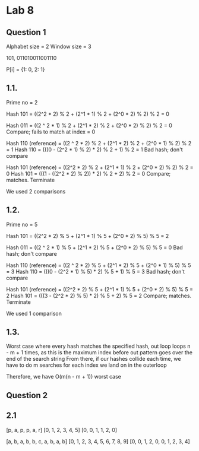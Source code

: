 # Lab 8

## Question 1

Alphabet size = 2
Window size = 3

101, 011010011001110

P[i] = {1: 0, 2: 1}

## 1.1.

Prime no = 2

Hash 101 = ((2^2 \* 2) % 2 + (2^1 \* 1) % 2 + (2^0 \* 2) % 2) % 2 = 0

Hash 011 = ((2 ^ 2 \* 1) % 2 + (2^1 \* 2) % 2 + (2^0 \* 2) % 2) % 2 = 0
Compare; fails to match at index = 0

Hash 110 (reference) = ((2 ^ 2 \* 2) % 2 + (2^1 \* 2) % 2 + (2^0 \* 1) % 2) % 2 = 1
Hash 110 = (((0 - (2^2 \* 1) % 2) \* 2) % 2 + 1) % 2 = 1
Bad hash; don't compare

Hash 101 (reference) = ((2^2 \* 2) % 2 + (2^1 \* 1) % 2 + (2^0 \* 2) % 2) % 2 = 0
Hash 101 = (((1 - ((2^2 \* 2) % 2)) \* 2) % 2 + 2) % 2 = 0
Compare; matches. Terminate

We used 2 comparisons

## 1.2.

Prime no = 5

Hash 101 = ((2^2 \* 2) % 5 + (2^1 \* 1) % 5 + (2^0 \* 2) % 5) % 5 = 2

Hash 011 = ((2 ^ 2 \* 1) % 5 + (2^1 \* 2) % 5 + (2^0 \* 2) % 5) % 5 = 0
Bad hash; don't compare

Hash 110 (reference) = ((2 ^ 2 \* 2) % 5 + (2^1 \* 2) % 5 + (2^0 \* 1) % 5) % 5 = 3
Hash 110 = (((0 - (2^2 \* 1) % 5) \* 2) % 5 + 1) % 5 = 3
Bad hash; don't compare

Hash 101 (reference) = ((2^2 \* 2) % 5 + (2^1 \* 1) % 5 + (2^0 \* 2) % 5) % 5 = 2
Hash 101 = (((3 - (2^2 \* 2) % 5) \* 2) % 5 + 2) % 5 = 2
Compare; matches. Terminate

We used 1 comparison

## 1.3.

Worst case where every hash matches the specified hash, out loop loops n - m + 1 times, as this is the maximum index before out pattern goes over the end of the search string
From there, if our hashes collide each time, we have to do m searches for each index we land on in the outerloop

Therefore, we have O(m(n - m + 1)) worst case

## Question 2

## 2.1

[p, a, p, p, a, r]
[0, 1, 2, 3, 4, 5]
[0, 0, 1, 1, 2, 0]

[a, b, a, b, b, c, a, b, a, b]
[0, 1, 2, 3, 4, 5, 6, 7, 8, 9]
[0, 0, 1, 2, 0, 0, 1, 2, 3, 4]
